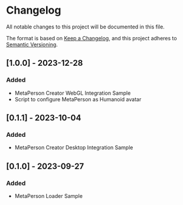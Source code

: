 # Changelog
All notable changes to this project will be documented in this file.

The format is based on [Keep a Changelog](https://keepachangelog.com/en/1.0.0/),
and this project adheres to [Semantic Versioning](https://semver.org/spec/v2.0.0.html).

## [1.0.0] - 2023-12-28
### Added
- MetaPerson Creator WebGL Integration Sample
- Script to configure MetaPerson as Humanoid avatar

## [0.1.1] - 2023-10-04
### Added
- MetaPerson Creator Desktop Integration Sample

## [0.1.0] - 2023-09-27
### Added
- MetaPerson Loader Sample